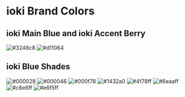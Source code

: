 # ioki Brand Colors
## ioki Main Blue and ioki Accent Berry
![#3246c8](https://placehold.co/15x15/3246c8/3246c8.png)
![#d11064](https://placehold.co/15x15/d11064/d11064.png)

## ioki Blue Shades
![#000028](https://placehold.co/15x15/000028/000028.png)
![#000046](https://placehold.co/15x15/000046/000046.png)
![#000f78](https://placehold.co/15x15/000f78/000f78.png)
![#1432a0](https://placehold.co/15x15/1432a0/1432a0.png)
![#4f78ff](https://placehold.co/15x15/4f78ff/4f78ff.png)
![#6eaaff](https://placehold.co/15x15/6eaaff/6eaaff.png)
![#c8e6ff](https://placehold.co/15x15/c8e6ff/c8e6ff.png)
![#e6f5ff](https://placehold.co/15x15/e6f5ff/e6f5ff.png)

<!---
jab-ioki/jab-ioki is a ✨ special ✨ repository because its `README.md` (this file) appears on your GitHub profile.
You can click the Preview link to take a look at your changes.
--->
